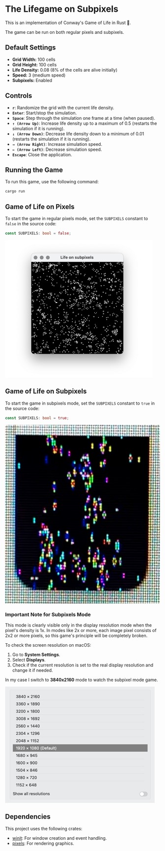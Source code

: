 # The Lifegame on Subpixels

This is an implementation of Conway's Game of Life in Rust 🦀.

The game can be run on both regular pixels and subpixels.

## Default Settings

- **Grid Width:** 100 cells
- **Grid Height:** 100 cells
- **Life Density:** 0.08 (8% of the cells are alive initially)
- **Speed:** 3 (medium speed)
- **Subpixels:** Enabled

## Controls

- **`r`**: Randomize the grid with the current life density.
- **`Enter`**: Start/stop the simulation.
- **`Space`**: Step through the simulation one frame at a time (when paused).
- **`↑ (Arrow Up)`**: Increase life density up to a maximum of 0.5 (restarts the simulation if it is running).
- **`↓ (Arrow Down)`**: Decrease life density down to a minimum of 0.01 (restarts the simulation if it is running).
- **`→ (Arrow Right)`**: Increase simulation speed.
- **`← (Arrow Left)`**: Decrease simulation speed.
- **`Escape`**: Close the application.


## Running the Game

To run this game, use the following command:

```bash
cargo run
```


## Game of Life on Pixels

To start the game in regular pixels mode, set the `SUBPIXELS` constant to `false` in the source code:

```rust
const SUBPIXELS: bool = false;
```

<img src="img/pixels.png" alt="Game of life on pixels" width="480" height="448">


## Game of Life on Subpixels

To start the game in subpixels mode, set the `SUBPIXELS` constant to `true` in the source code:

```rust
const SUBPIXELS: bool = true;
```

<img src="img/subpixels.jpg" alt="Game of life on pixels" width="585" height="582">


### Important Note for Subpixels Mode

This mode is clearly visible only in the display resolution mode when the pixel's density is 1x. In modes like 2x or more, each image pixel consists of 2x2 or more pixels, so this game's principle will be completely broken.

To check the screen resolution on macOS:

1. Go to **System Settings**.
2. Select **Displays**.
3. Check if the current resolution is set to the real display resolution and change it if needed.

In my case I switch to **3840x2160** mode to watch the subpixel mode game.

<img src="img/resolution.png" alt="Game of life on pixels" width="487" height="379">


## Dependencies

This project uses the following crates:

- [winit](https://github.com/rust-windowing/winit): For window creation and event handling.
- [pixels](https://github.com/parasyte/pixels): For rendering graphics.